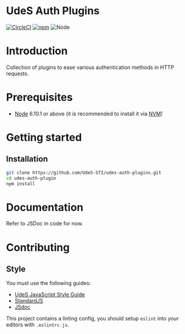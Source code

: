 UdeS Auth Plugins
=================

[![CircleCI](https://circleci.com/gh/UdeS-STI/udes-auth-plugin.svg?style=svg)](https://circleci.com/gh/UdeS-STI/udes-auth-plugin)
[![npm](https://img.shields.io/npm/v/udes-auth-plugin.svg?style=flat-square)](https://www.npmjs.com/package/udes-auth-plugin)
![Node](https://img.shields.io/badge/node-6.10.1-brightgreen.svg)

# Introduction
Collection of plugins to ease various authentication methods in HTTP requests.

# Prerequisites
* [Node](https://nodejs.org) 6.10.1 or above (it is recommended to install it via
[NVM](https://github.com/creationix/nvm))

# Getting started
## Installation
```bash
git clone https://github.com/UdeS-STI/udes-auth-plugins.git
cd udes-auth-plugin
npm install
```

# Documentation
Refer to JSDoc in code for now.

# Contributing
## Style
You must use the following guides:
* [UdeS JavaScript Style Guide](https://www.npmjs.com/package/eslint-config-udes)
* [StandardJS](https://standardjs.com/)
* [JSdoc](http://usejsdoc.org/)

This project contains a linting config, you should setup `eslint` into your
editors with `.eslintrc.js`.
